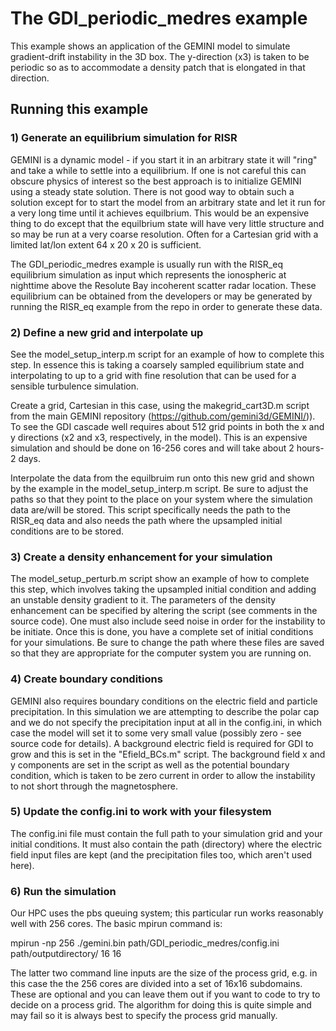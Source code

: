 # The GDI\_periodic\_medres example

This example shows an application of the GEMINI model to simulate gradient-drift instability in the 3D box.  The y-direction (x3) is taken to be periodic so as to accommodate a density patch that is elongated in that direction.  

## Running this example

### 1)  Generate an equilibrium simulation for RISR
GEMINI is a dynamic model - if you start it in an arbitrary state it will "ring" and take a while to settle into a equilibrium.  If one is not careful this can obscure physics of interest so the best approach is to initialize GEMINI using a steady state solution.  There is not good way to obtain such a solution except for to start the model from an arbitrary state and let it run for a very long time until it achieves equilbrium.  This would be an expensive thing to do except that the equilbrium state will have very little structure and so may be run at a very coarse resolution.  Often for a Cartesian grid with a limited lat/lon extent 64 x 20 x 20 is sufficient.  

The GDI_periodic_medres example is usually run with the RISR_eq equilibrium simulation as input which represents the ionospheric at nighttime above the Resolute Bay incoherent scatter radar location.  These equilibrium can be obtained from the developers or may be generated by running the RISR_eq example from the repo in order to generate these data.

### 2)  Define a new grid and interpolate up 

See the model_setup_interp.m script for an example of how to complete this step.  In essence this is taking a coarsely sampled equilibrium state and interpolating to up to a grid with fine resolution that can be used for a sensible turbulence simulation.  

Create a grid, Cartesian in this case, using the makegrid_cart3D.m script from the main GEMINI repository (https://github.com/gemini3d/GEMINI/)).  To see the GDI cascade well requires about 512 grid points in both the x and y directions (x2 and x3, respectively, in the model).  This is an expensive simulation and should be done on 16-256 cores and will take about 2 hours-2 days.  

Interpolate the data from the equilbruim run onto this new grid and shown by the example in the model_setup_interp.m script.  Be sure to adjust the paths so that they point to the place on your system where the simulation data are/will be stored.  This script specifically needs the path to the RISR_eq data and also needs the path where the upsampled initial conditions are to be stored.  

### 3)  Create a density enhancement for your simulation

The model_setup_perturb.m script show an example of how to complete this step, which involves taking the upsampled initial condition and adding an unstable density gradient to it.  The parameters of the density enhancement can be specified by altering the script (see comments in the source code).  One must also include seed noise in order for the instability to be initiate.  Once this is done, you have a complete set of initial conditions for your simulations.  Be sure to change the path where these files are saved so that they are appropriate for the computer system you are running on.  

### 4)  Create boundary conditions

GEMINI also requires boundary conditions on the electric field and particle precipitation.  In this simulation we are attempting to describe the polar cap and we do not specify the precipitation input at all in the config.ini, in which case the model will set it to some very small value (possibly zero - see source code for details).  A background electric field is required for GDI to grow and this is set in the "Efield_BCs.m" script.  The background field x and y components are set in the script as well as the potential boundary condition, which is taken to be zero current in order to allow the instability to not short through the magnetosphere.  

### 5)  Update the config.ini to work with your filesystem

The config.ini file must contain the full path to your simulation grid and your initial conditions.  It must also contain the path (directory) where the electric field input files are kept (and the precipitation files too, which aren't used here). 

### 6) Run the simulation

Our HPC uses the pbs queuing system; this particular run works reasonably well with 256 cores.  The basic mpirun command is:  

mpirun -np 256 ./gemini.bin path/GDI_periodic_medres/config.ini path/outputdirectory/ 16 16 

The latter two command line inputs are the size of the process grid, e.g. in this case the the 256 cores are divided into a set of 16x16 subdomains.  These are optional and you can leave them out if you want to code to try to decide on a process grid.  The algorithm for doing this is quite simple and may fail so it is always best to specify the process grid manually.  
 
